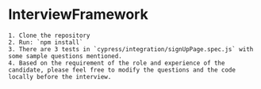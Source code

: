 # InterviewFramework

    1. Clone the repository
    2. Run: `npm install`
    3. There are 3 tests in `cypress/integration/signUpPage.spec.js` with some sample questions mentioned.
    4. Based on the requirement of the role and experience of the candidate, please feel free to modify the questions and the code locally before the interview.
